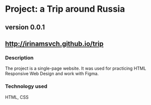 # Project: a Trip around Russia

## version 0.0.1

## http://irinamsvch.github.io/trip

### Description
The project is a single-page website. It was used for practicing HTML Responsive Web Design and work with Figma.

### Technology used
HTML, CSS
